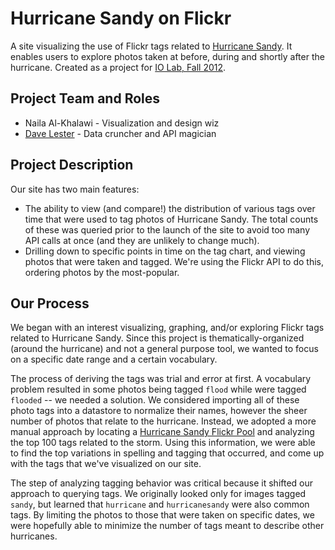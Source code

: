 Hurricane Sandy on Flickr
===========

A site visualizing the use of Flickr tags related to [Hurricane Sandy](http://en.wikipedia.org/wiki/Hurricane_Sandy). It enables users to explore photos taken at before, during and shortly after the hurricane. Created as a project for [IO Lab, Fall 2012](http://courses.ischool.berkeley.edu/i290-iol/f12/).

## Project Team and Roles

* Naila Al-Khalawi - Visualization and design wiz
* [Dave Lester](http://davelester.org) - Data cruncher and API magician

## Project Description
Our site has two main features:

* The ability to view (and compare!) the distribution of various tags over time that were used to tag photos of Hurricane Sandy. The total counts of these was queried prior to the launch of the site to avoid too many API calls at once (and they are unlikely to change much).
* Drilling down to specific points in time on the tag chart, and viewing photos that were taken and tagged. We're using the Flickr API to do this, ordering photos by the most-popular.

## Our Process
We began with an interest visualizing, graphing, and/or exploring Flickr tags related to Hurricane Sandy. Since this project is thematically-organized (around the hurricane) and not a general purpose tool, we wanted to focus on a specific date range and a certain vocabulary.

The process of deriving the tags was trial and error at first. A vocabulary problem resulted in some photos being tagged ```flood``` while were tagged ```flooded``` -- we needed a solution. We considered importing all of these photo tags into a datastore to normalize their names, however the sheer number of photos that relate to the hurricane. Instead, we adopted a more manual approach by locating a [Hurricane Sandy Flickr Pool](http://www.flickr.com/groups/hurricanesandy/pool/) and analyzing the top 100 tags related to the storm. Using this information, we were able to find the top variations in spelling and tagging that occurred, and come up with the tags that we've visualized on our site.

The step of analyzing tagging behavior was critical because it shifted our approach to querying tags. We originally looked only for images tagged ```sandy```, but learned that ```hurricane``` and ```hurricanesandy``` were also common tags. By limiting the photos to those that were taken on specific dates, we were hopefully able to minimize the number of tags meant to describe other hurricanes.